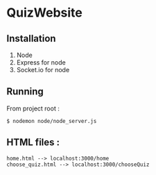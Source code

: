 # QuizWebsite

## Installation

1) Node
2) Express for node
3) Socket.io for node

## Running

From project root :

    $ nodemon node/node_server.js
    

## HTML files :

    home.html --> localhost:3000/home
    choose_quiz.html --> localhost:3000/chooseQuiz
